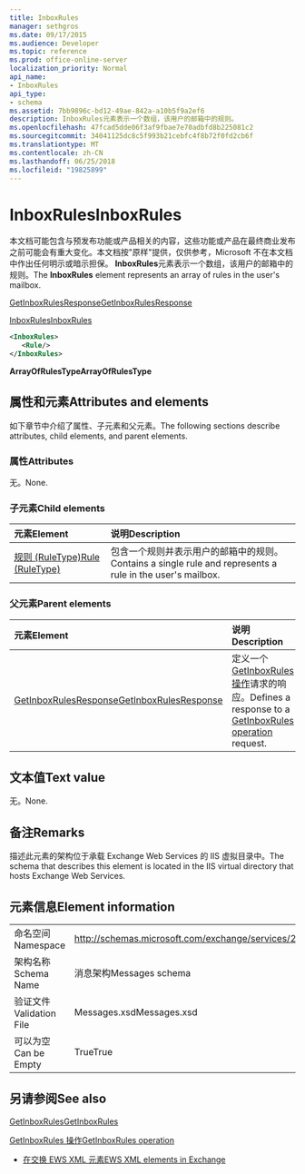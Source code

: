 ```yaml
---
title: InboxRules
manager: sethgros
ms.date: 09/17/2015
ms.audience: Developer
ms.topic: reference
ms.prod: office-online-server
localization_priority: Normal
api_name:
- InboxRules
api_type:
- schema
ms.assetid: 7bb9896c-bd12-49ae-842a-a10b5f9a2ef6
description: InboxRules元素表示一个数组，该用户的邮箱中的规则。
ms.openlocfilehash: 47fcad5dde06f3af9fbae7e70adbfd8b225081c2
ms.sourcegitcommit: 34041125dc8c5f993b21cebfc4f8b72f0fd2cb6f
ms.translationtype: MT
ms.contentlocale: zh-CN
ms.lasthandoff: 06/25/2018
ms.locfileid: "19825899"
---
```

# <a name="inboxrules"></a><span data-ttu-id="cd60c-103">InboxRules</span><span class="sxs-lookup"><span data-stu-id="cd60c-103">InboxRules</span></span>

<span data-ttu-id="cd60c-104">本文档可能包含与预发布功能或产品相关的内容，这些功能或产品在最终商业发布之前可能会有重大变化。本文档按"原样"提供，仅供参考，Microsoft 不在本文档中作出任何明示或暗示担保。 **InboxRules**元素表示一个数组，该用户的邮箱中的规则。</span><span class="sxs-lookup"><span data-stu-id="cd60c-104">The **InboxRules** element represents an array of rules in the user's mailbox.</span></span> 
  
[<span data-ttu-id="cd60c-105">GetInboxRulesResponse</span><span class="sxs-lookup"><span data-stu-id="cd60c-105">GetInboxRulesResponse</span></span>](getinboxrulesresponse.md)
  
[<span data-ttu-id="cd60c-106">InboxRules</span><span class="sxs-lookup"><span data-stu-id="cd60c-106">InboxRules</span></span>](inboxrules.md)
  
```XML
<InboxRules>
   <Rule/>
</InboxRules>
```

 <span data-ttu-id="cd60c-107">**ArrayOfRulesType**</span><span class="sxs-lookup"><span data-stu-id="cd60c-107">**ArrayOfRulesType**</span></span>
## <a name="attributes-and-elements"></a><span data-ttu-id="cd60c-108">属性和元素</span><span class="sxs-lookup"><span data-stu-id="cd60c-108">Attributes and elements</span></span>

<span data-ttu-id="cd60c-109">如下章节中介绍了属性、子元素和父元素。</span><span class="sxs-lookup"><span data-stu-id="cd60c-109">The following sections describe attributes, child elements, and parent elements.</span></span>
  
### <a name="attributes"></a><span data-ttu-id="cd60c-110">属性</span><span class="sxs-lookup"><span data-stu-id="cd60c-110">Attributes</span></span>

<span data-ttu-id="cd60c-111">无。</span><span class="sxs-lookup"><span data-stu-id="cd60c-111">None.</span></span>
  
### <a name="child-elements"></a><span data-ttu-id="cd60c-112">子元素</span><span class="sxs-lookup"><span data-stu-id="cd60c-112">Child elements</span></span>

|<span data-ttu-id="cd60c-113">**元素**</span><span class="sxs-lookup"><span data-stu-id="cd60c-113">**Element**</span></span>|<span data-ttu-id="cd60c-114">**说明**</span><span class="sxs-lookup"><span data-stu-id="cd60c-114">**Description**</span></span>|
|:-----|:-----|
|[<span data-ttu-id="cd60c-115">规则 (RuleType)</span><span class="sxs-lookup"><span data-stu-id="cd60c-115">Rule (RuleType)</span></span>](rule-ruletype.md) <br/> |<span data-ttu-id="cd60c-116">包含一个规则并表示用户的邮箱中的规则。</span><span class="sxs-lookup"><span data-stu-id="cd60c-116">Contains a single rule and represents a rule in the user's mailbox.</span></span>  <br/> |
   
### <a name="parent-elements"></a><span data-ttu-id="cd60c-117">父元素</span><span class="sxs-lookup"><span data-stu-id="cd60c-117">Parent elements</span></span>

|<span data-ttu-id="cd60c-118">**元素**</span><span class="sxs-lookup"><span data-stu-id="cd60c-118">**Element**</span></span>|<span data-ttu-id="cd60c-119">**说明**</span><span class="sxs-lookup"><span data-stu-id="cd60c-119">**Description**</span></span>|
|:-----|:-----|
|[<span data-ttu-id="cd60c-120">GetInboxRulesResponse</span><span class="sxs-lookup"><span data-stu-id="cd60c-120">GetInboxRulesResponse</span></span>](getinboxrulesresponse.md) <br/> |<span data-ttu-id="cd60c-121">定义一个[GetInboxRules 操作](getinboxrules-operation.md)请求的响应。</span><span class="sxs-lookup"><span data-stu-id="cd60c-121">Defines a response to a [GetInboxRules operation](getinboxrules-operation.md) request.</span></span>  <br/> |
   
## <a name="text-value"></a><span data-ttu-id="cd60c-122">文本值</span><span class="sxs-lookup"><span data-stu-id="cd60c-122">Text value</span></span>

<span data-ttu-id="cd60c-123">无。</span><span class="sxs-lookup"><span data-stu-id="cd60c-123">None.</span></span>
  
## <a name="remarks"></a><span data-ttu-id="cd60c-124">备注</span><span class="sxs-lookup"><span data-stu-id="cd60c-124">Remarks</span></span>

<span data-ttu-id="cd60c-125">描述此元素的架构位于承载 Exchange Web Services 的 IIS 虚拟目录中。</span><span class="sxs-lookup"><span data-stu-id="cd60c-125">The schema that describes this element is located in the IIS virtual directory that hosts Exchange Web Services.</span></span>
  
## <a name="element-information"></a><span data-ttu-id="cd60c-126">元素信息</span><span class="sxs-lookup"><span data-stu-id="cd60c-126">Element information</span></span>

|||
|:-----|:-----|
|<span data-ttu-id="cd60c-127">命名空间</span><span class="sxs-lookup"><span data-stu-id="cd60c-127">Namespace</span></span>  <br/> |http://schemas.microsoft.com/exchange/services/2006/messages  <br/> |
|<span data-ttu-id="cd60c-128">架构名称</span><span class="sxs-lookup"><span data-stu-id="cd60c-128">Schema Name</span></span>  <br/> |<span data-ttu-id="cd60c-129">消息架构</span><span class="sxs-lookup"><span data-stu-id="cd60c-129">Messages schema</span></span>  <br/> |
|<span data-ttu-id="cd60c-130">验证文件</span><span class="sxs-lookup"><span data-stu-id="cd60c-130">Validation File</span></span>  <br/> |<span data-ttu-id="cd60c-131">Messages.xsd</span><span class="sxs-lookup"><span data-stu-id="cd60c-131">Messages.xsd</span></span>  <br/> |
|<span data-ttu-id="cd60c-132">可以为空</span><span class="sxs-lookup"><span data-stu-id="cd60c-132">Can be Empty</span></span>  <br/> |<span data-ttu-id="cd60c-133">True</span><span class="sxs-lookup"><span data-stu-id="cd60c-133">True</span></span>  <br/> |
   
## <a name="see-also"></a><span data-ttu-id="cd60c-134">另请参阅</span><span class="sxs-lookup"><span data-stu-id="cd60c-134">See also</span></span>



[<span data-ttu-id="cd60c-135">GetInboxRules</span><span class="sxs-lookup"><span data-stu-id="cd60c-135">GetInboxRules</span></span>](getinboxrules.md)
  
[<span data-ttu-id="cd60c-136">GetInboxRules 操作</span><span class="sxs-lookup"><span data-stu-id="cd60c-136">GetInboxRules operation</span></span>](getinboxrules-operation.md)


- [<span data-ttu-id="cd60c-137">在交换 EWS XML 元素</span><span class="sxs-lookup"><span data-stu-id="cd60c-137">EWS XML elements in Exchange</span></span>](ews-xml-elements-in-exchange.md)

